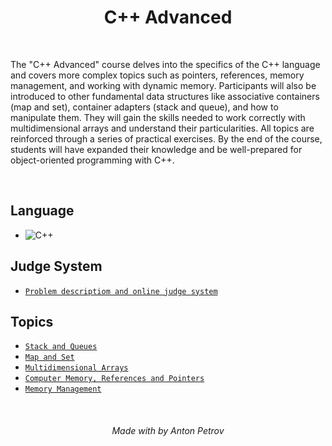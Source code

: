<h1 align="center">
C++ Advanced
</h1>

<br/>

The "C++ Advanced" course delves into the specifics of the C++ language and covers more complex topics such as pointers, references, memory management, and working with dynamic memory. Participants will also be introduced to other fundamental data structures like associative containers (map and set), container adapters (stack and queue), and how to manipulate them. They will gain the skills needed to work correctly with multidimensional arrays and understand their particularities. All topics are reinforced through a series of practical exercises. By the end of the course, students will have expanded their knowledge and be well-prepared for object-oriented programming with C++.

<br/>

## Language

- ![C++](https://img.shields.io/badge/-C++-00599C?logo=cplusplus&logoColor=white&style=flat-square)

## Judge System

- [`Problem descriptiom and online judge system`](https://alpha.judge.softuni.org/contests/by-category/cplusplus-advanced-exercises/141)

## Topics

- [`Stack and Queues`](https://github.com/tonytech83/cpp/tree/main/03-cpp-advanced/01-stack-and-queues)
- [`Map and Set`](https://github.com/tonytech83/cpp/tree/main/03-cpp-advanced/02-map-and-set)
- [`Multidimensional Arrays`](https://github.com/tonytech83/cpp/tree/main/03-cpp-advanced/03-multidimensional-arrays)
- [`Computer Memory, References and Pointers`](https://github.com/tonytech83/cpp/tree/main/03-cpp-advanced/04-computer-memory-references-and-pointers/01-lab)
- [`Memory Management`](https://github.com/tonytech83/cpp/tree/main/03-cpp-advanced/05-memory-management)

<br/>

<h6 align="center"> Made with by Anton Petrov </h6>
